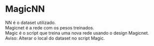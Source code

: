 # MagicNN
NN é o dataset utilizado.  
Magicnet é a rede com os pesos treinados.  
Magic é o script que treina uma nova rede usando o design Magicnet.  
Aviso: Alterar o local do dataset no script Magic.
